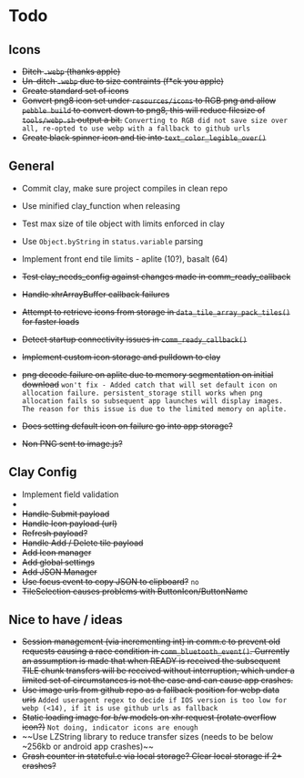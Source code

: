 # Todo
## Icons
- ~~Ditch `.webp` (thanks apple)~~
- ~~Un-ditch `.webp` due to size contraints (f*ck you apple)~~
- ~~Create standard set of icons~~
- ~~Convert png8 icon set under `resources/icons` to RGB png and allow `pebble build` to convert down to png8, this will reduce filesize of `tools/webp.sh` output a bit.~~ 
`Converting to RGB did not save size over all, re-opted to use webp with a fallback to github urls`
- ~~Create black spinner icon and tie into `text_color_legible_over()`~~

## General
- Commit clay, make sure project compiles in clean repo
- Use minified clay_function when releasing
- Test max size of tile object with limits enforced in clay
- Use `Object.byString` in `status.variable` parsing
- Implement front end tile limits - aplite (10?), basalt (64)
  
- ~~Test clay_needs_config against changes made in comm_ready_callback~~
- ~~Handle xhrArrayBuffer callback failures~~
- ~~Attempt to retrieve icons from storage in `data_tile_array_pack_tiles()` for faster loads~~
- ~~Detect startup connectivity issues in `comm_ready_callback()`~~
- ~~Implement custom icon storage and pulldown to clay~~
- ~~png decode failure on aplite due to memory segmentation on initial download~~ 
`won't fix - Added catch that will set default icon on allocation failure. persistent_storage still works when png allocation fails so subsequent app launches will display images. The reason for this issue is due to the limited memory on aplite.`
- ~~Does setting default icon on failure go into app storage?~~
- ~~Non PNG sent to image.js?~~
## Clay Config
- Implement field validation
- 
- ~~Handle Submit payload~~
- ~~Handle Icon payload (url)~~
- ~~Refresh payload?~~
- ~~Handle Add / Delete tile payload~~
- ~~Add Icon manager~~
- ~~Add global settings~~
- ~~Add JSON Manager~~
- ~~Use focus event to copy JSON to clipboard?~~ `no`
- ~~TileSelection causes problems with ButtonIcon/ButtonName~~

## Nice to have / ideas
- ~~Session management (via incrementing int) in comm.c to prevent old requests causing a race condition in `comm_bluetooth_event()`. Currently an assumption is made that when READY is received the subsequent TILE chunk transfers will be received without interruption, which under a limited set of circumstances is not the case and can cause app crashes.~~
- ~~Use image urls from github repo as a fallback position for webp data uris~~ 
`Added useragent regex to decide if IOS version is too low for webp (<14), if it is use github urls as fallback`
- ~~Static loading image for b/w models on xhr request (rotate overflow icon?)~~
`Not doing, indicator icons are enough`
- ~~Use LZString library to reduce transfer sizes (needs to be below ~256kb or android app crashes)~~
- ~~Crash counter in stateful.c via local storage? Clear local storage if 2+ crashes?~~
